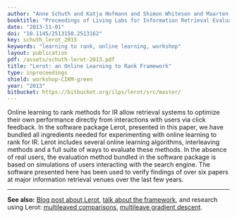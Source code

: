 ```yaml
---
author: "Anne Schuth and Katja Hofmann and Shimon Whiteson and Maarten de Rijke"
booktitle: "Proceedings of Living Labs for Information Retrieval Evaluation workshop at CIKM'13"
date: "2013-11-01"
doi: "10.1145/2513150.2513162"
key: schuth_lerot_2013
keywords: "learning to rank, online learning, workshop"
layout: publication
pdf: /assets/schuth-lerot-2013.pdf
title: "Lerot: an Online Learning to Rank Framework"
type: inproceedings
shield: workshop-CIKM-green
year: "2013"
bitbucket: https://bitbucket.org/ilps/lerot/src/master/
---
```


Online learning to rank methods for IR allow retrieval systems to optimize their own performance directly from
interactions with users via click feedback. In the software package Lerot, presented in this paper, we have bundled all
ingredients needed for experimenting with online learning to rank for IR. Lerot includes several online learning
algorithms, interleaving methods and a full suite of ways to evaluate these methods. In the absence of real users, the
evaluation method bundled in the software package is based on simulations of users interacting with the search engine.
The software presented here has been used to verify findings of over six papers at major information retrieval venues
over the last few years.

---

**See also:** [Blog post about Lerot](/lerot/), [talk about the framework](/talks/lerot-an-online-learning-to-rank-framework-2013.html), and research using Lerot: [multileaved comparisons](/publications/schuth2014multileaved.html), [multileave gradient descent](/publications/schuth2015mgd.html).
